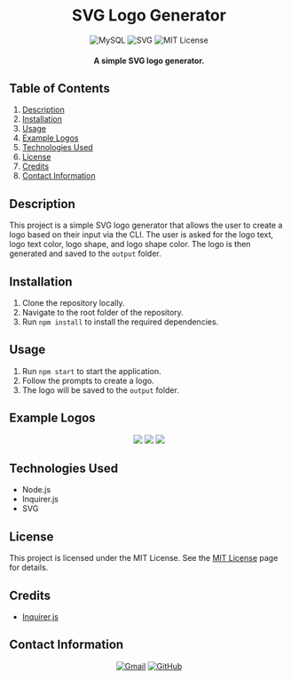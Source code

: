 <h1 align="center">
  SVG Logo Generator
</h1>

<p align="center">
  <img src="https://img.shields.io/badge/Node.js-339933.svg?style=for-the-badge&logo=nodedotjs&logoColor=white" alt="MySQL">
  <img src="https://img.shields.io/badge/SVG-FFB13B.svg?style=for-the-badge&logo=SVG&logoColor=black" alt="SVG">
  <img src="https://img.shields.io/badge/License-MIT-blue.svg?style=for-the-badge" alt="MIT License">
</p>

<h4 align="center">A simple SVG logo generator.</h4>

## Table of Contents
1. [Description](#description)
2. [Installation](#installation)
3. [Usage](#usage)
4. [Example Logos](#example-logos)
5. [Technologies Used](#technologies-used)
6. [License](#license)
7. [Credits](#credits)
8. [Contact Information](#contact-information)

## Description
This project is a simple SVG logo generator that allows the user to create a logo based on their input via the CLI. The user is asked for the logo text, logo text color, logo shape, and logo shape color. The logo is then generated and saved to the `output` folder.

## Installation
1. Clone the repository locally.
2. Navigate to the root folder of the repository.
3. Run `npm install` to install the required dependencies.

## Usage
1. Run `npm start` to start the application.
2. Follow the prompts to create a logo.
3. The logo will be saved to the `output` folder.

## Example Logos
<p align="center">
    <img src="https://github.com/cwchilvers/UCI-CBC-10-SVGLogoMaker/assets/59628271/907f19a3-1552-4a72-8641-1f51dd9e0cbb">
    <img src="https://github.com/cwchilvers/UCI-CBC-10-SVGLogoMaker/assets/59628271/9f4de1b1-24ca-41aa-93f0-df7214e81f65">
    <img src="https://github.com/cwchilvers/UCI-CBC-10-SVGLogoMaker/assets/59628271/06bd64f6-310f-4565-ac8a-ebc17eb5e658">
</p>


## Technologies Used
* Node.js
* Inquirer.js
* SVG

## License
This project is licensed under the MIT License. See the [MIT License](https://opensource.org/licenses/mit/) page for details.

## Credits
* [Inquirer.js](https://www.npmjs.com/package/inquirer)

## Contact Information
<p align="center">
    <a href="mailto:cwchilvers@gmail.com"><img src="https://img.shields.io/badge/Gmail-D14836?style=for-the-badge&logo=gmail&logoColor=white" alt="Gmail"></a>
    <a href="https://github.com/cwchilvers"><img src="https://img.shields.io/badge/GitHub-181717.svg?style=for-the-badge&logo=GitHub&logoColor=white" alt="GitHub"></a>
</p>

